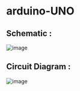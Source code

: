 # arduino-UNO

## Schematic :

![image](https://user-images.githubusercontent.com/60093808/149469040-f447b663-0ad9-45e4-bf8b-8be505c1567b.png)

## Circuit Diagram :

![image](https://user-images.githubusercontent.com/60093808/149469795-207ab9a9-55bc-4222-bc3b-bd3831e92a65.png)

